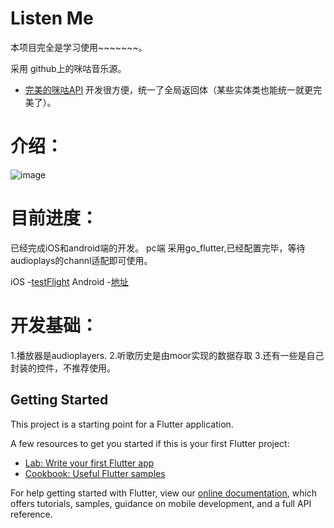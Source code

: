 # Listen Me

本项目完全是学习使用~~~~~~~。

采用 github上的咪咕音乐源。
- [完美的咪咕API](http://api.migu.jsososo.com/) 开发很方便，统一了全局返回体（某些实体类也能统一就更完美了）。

# 介绍：
![image](https://github.com/leielyq/flutter_music_play/tree/master/res/1588660154473626.gif)

# 目前进度：
已经完成iOS和android端的开发。
pc端 采用go_flutter,已经配置完毕，等待audioplays的channl适配即可使用。

iOS -[testFlight](https://testflight.apple.com/join/RZTsKXua)
Android -[地址](http://d.7short.com/e7zd)

# 开发基础：
1.播放器是audioplayers.
2.听歌历史是由moor实现的数据存取
3.还有一些是自己封装的控件，不推荐使用。


## Getting Started

This project is a starting point for a Flutter application.

A few resources to get you started if this is your first Flutter project:

- [Lab: Write your first Flutter app](https://flutter.dev/docs/get-started/codelab)
- [Cookbook: Useful Flutter samples](https://flutter.dev/docs/cookbook)

For help getting started with Flutter, view our
[online documentation](https://flutter.dev/docs), which offers tutorials,
samples, guidance on mobile development, and a full API reference.
